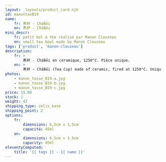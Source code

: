 ```yaml
---
layout: _layouts/product_card.njk
id: manontasB19
name:
    fr: 茶杯 - CháBēi
    en: 茶杯 - CháBēi
mini_descr:
    fr: petit bol à thé réalisé par Manon Clouzeau
    en: small tea bowl made by Manon Clouzeau
tags: ['produit', 'manon-clouzeau']
description: 
    fr: >
        茶杯 - CháBēi en céramique, 1250°C. Pièce unique.
    en: >
        茶杯 - CháBēi (Tea Cup) made of ceramic, fired at 1250°C. Unique piece.
photos:
    - manon_tasse_B19-a.jpg
    - manon_tasse_B19-b.jpg
    - manon_tasse_B19-c.jpg
price: 15.00
stock: 1
weight: 42
shipping_type: colis_base
shipping_point: 2
options:
    fr:
        dimensions: 6,5cm x 3,5cm
        capacité: 45ml
    en:
        dimensions: 6.5cm x 3.5cm
        capacity: 45ml
eleventyComputed:
    title: '{{ tags }} - {{ name }}'
---
```

